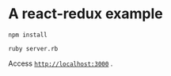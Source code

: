 # A react-redux example

    npm install

    ruby server.rb


Access [`http://localhost:3000`](http://localhost:3000) .
